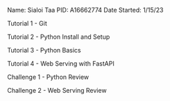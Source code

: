 Name: Sialoi Taa
PID: A16662774
Date Started: 1/15/23

Tutorial 1 - Git



Tutorial 2 - Python Install and Setup



Tutorial 3 - Python Basics



Tutorial 4 - Web Serving with FastAPI



Challenge 1 - Python Review



Challenge 2 - Web Serving Review



